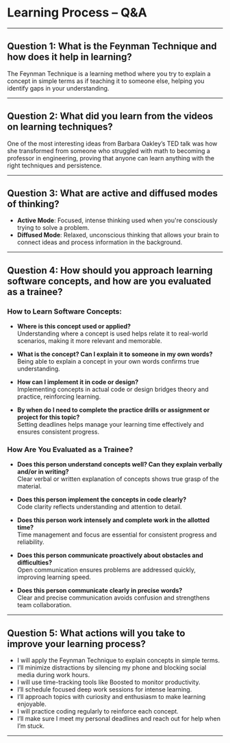 # Learning Process – Q&A

---

## **Question 1: What is the Feynman Technique and how does it help in learning?**

The Feynman Technique is a learning method where you try to explain a concept in simple terms as if teaching it to someone else, helping you identify gaps in your understanding.

---

## **Question 2: What did you learn from the videos on learning techniques?**

One of the most interesting ideas from Barbara Oakley’s TED talk was how she transformed from someone who struggled with math to becoming a professor in engineering, proving that anyone can learn anything with the right techniques and persistence.

---

## **Question 3: What are active and diffused modes of thinking?**

- **Active Mode**: Focused, intense thinking used when you're consciously trying to solve a problem.  
- **Diffused Mode**: Relaxed, unconscious thinking that allows your brain to connect ideas and process information in the background.

---

## **Question 4: How should you approach learning software concepts, and how are you evaluated as a trainee?**

### **How to Learn Software Concepts:**

- **Where is this concept used or applied?**  
  Understanding where a concept is used helps relate it to real-world scenarios, making it more relevant and memorable.

- **What is the concept? Can I explain it to someone in my own words?**  
  Being able to explain a concept in your own words confirms true understanding.

- **How can I implement it in code or design?**  
  Implementing concepts in actual code or design bridges theory and practice, reinforcing learning.

- **By when do I need to complete the practice drills or assignment or project for this topic?**  
  Setting deadlines helps manage your learning time effectively and ensures consistent progress.

### **How Are You Evaluated as a Trainee?**

- **Does this person understand concepts well? Can they explain verbally and/or in writing?**  
  Clear verbal or written explanation of concepts shows true grasp of the material.

- **Does this person implement the concepts in code clearly?**  
  Code clarity reflects understanding and attention to detail.

- **Does this person work intensely and complete work in the allotted time?**  
  Time management and focus are essential for consistent progress and reliability.

- **Does this person communicate proactively about obstacles and difficulties?**  
  Open communication ensures problems are addressed quickly, improving learning speed.

- **Does this person communicate clearly in precise words?**  
  Clear and precise communication avoids confusion and strengthens team collaboration.

---

## **Question 5: What actions will you take to improve your learning process?**

- I will apply the Feynman Technique to explain concepts in simple terms.
- I’ll minimize distractions by silencing my phone and blocking social media during work hours.
- I will use time-tracking tools like Boosted to monitor productivity.
- I’ll schedule focused deep work sessions for intense learning.
- I’ll approach topics with curiosity and enthusiasm to make learning enjoyable.
- I will practice coding regularly to reinforce each concept.
- I’ll make sure I meet my personal deadlines and reach out for help when I’m stuck.

---
